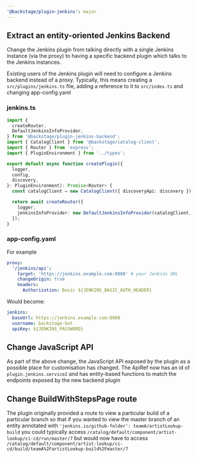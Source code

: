 ```yaml
---
'@backstage/plugin-jenkins': major
---
```


## Extract an entity-oriented Jenkins Backend

Change the Jenkins plugin from talking directly with a single Jenkins instance (via the proxy) to having a specific
backend plugin which talks to the Jenkins instances.

Existing users of the Jenkins plugin will need to configure a Jenkins backend instead of a proxy.
Typically, this means creating a `src/plugins/jenkins.ts` file, adding a reference to it to `src/index.ts` and changing app-config.yaml

### jenkins.ts

```typescript
import {
  createRouter,
  DefaultJenkinsInfoProvider,
} from '@backstage/plugin-jenkins-backend';
import { CatalogClient } from '@backstage/catalog-client';
import { Router } from 'express';
import { PluginEnvironment } from '../types';

export default async function createPlugin({
  logger,
  config,
  discovery,
}: PluginEnvironment): Promise<Router> {
  const catalogClient = new CatalogClient({ discoveryApi: discovery });

  return await createRouter({
    logger,
    jenkinsInfoProvider: new DefaultJenkinsInfoProvider(catalogClient, config),
  });
}
```

### app-config.yaml

For example

```yaml
proxy:
  '/jenkins/api':
    target: 'https://jenkins.example.com:8080' # your Jenkins URL
    changeOrigin: true
    headers:
      Authorization: Basic ${JENKINS_BASIC_AUTH_HEADER}
```

Would become:

```yaml
jenkins:
  baseUrl: https://jenkins.example.com:8080
  username: backstage-bot
  apiKey: ${JENKINS_PASSWORD}
```

## Change JavaScript API

As part of the above change, the JavaScript API exposed by the plugin as a possible place for customisation has changed.
The ApiRef now has an id of `plugin.jenkins.service2` and has entity-based functions to match the endpoints exposed by
the new backend plugin

## Change BuildWithStepsPage route

The plugin originally provided a route to view a particular build of a particular branch so that if you wanted to view
the master branch of an entity annotated with `'jenkins.io/github-folder': teamA/artistLookup-build` you could typically
access `/catalog/default/component/artist-lookup/ci-cd/run/master/7` but would now have to access
`/catalog/default/component/artist-lookup/ci-cd/build/teamA%2FartistLookup-build%2Fmaster/7`
